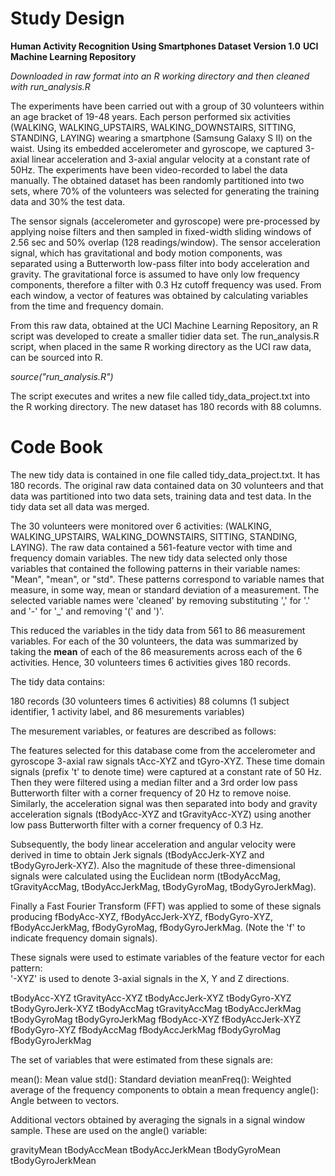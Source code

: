 Study Design
============

**Human Activity Recognition Using Smartphones Dataset Version 1.0**
**UCI Machine Learning Repository**

*Downloaded in raw format into an R working directory and then cleaned with run_analysis.R*

The experiments have been carried out with a group of 30 volunteers within an age bracket of 19-48 years. Each person performed six activities (WALKING, WALKING_UPSTAIRS, WALKING_DOWNSTAIRS, SITTING, STANDING, LAYING) wearing a smartphone (Samsung Galaxy S II) on the waist. Using its embedded accelerometer and gyroscope, we captured 3-axial linear acceleration and 3-axial angular velocity at a constant rate of 50Hz. The experiments have been video-recorded to label the data manually. The obtained dataset has been randomly partitioned into two sets, where 70% of the volunteers was selected for generating the training data and 30% the test data. 

The sensor signals (accelerometer and gyroscope) were pre-processed by applying noise filters and then sampled in fixed-width sliding windows of 2.56 sec and 50% overlap (128 readings/window). The sensor acceleration signal, which has gravitational and body motion components, was separated using a Butterworth low-pass filter into body acceleration and gravity. The gravitational force is assumed to have only low frequency components, therefore a filter with 0.3 Hz cutoff frequency was used. From each window, a vector of features was obtained by calculating variables from the time and frequency domain. 

From this raw data, obtained at the UCI Machine Learning Repository, an R script was developed to create a smaller tidier data set. The run_analysis.R script, when placed in the same R working directory as the UCI raw data, can be sourced into R.

*source("run_analysis.R")*

The script executes and writes a new file called tidy_data_project.txt into the R working directory. The new dataset has 180 records with 88 columns.


Code Book
=========

The new tidy data is contained in one file called tidy_data_project.txt. It has 180 records. The original raw data contained data on 30 volunteers and that data was partitioned into two data sets, training data and test data. In the tidy data set all data was merged.

The 30 volunteers were monitored over 6 activities: (WALKING, WALKING_UPSTAIRS, WALKING_DOWNSTAIRS, SITTING, STANDING, LAYING). The raw data contained a 561-feature vector with time and frequency domain variables. The new tidy data selected only those variables that contained the following patterns in their variable names: "Mean", "mean", or "std". These patterns correspond to variable names that measure, in some way, mean or standard deviation of a measurement. The selected variable names were 'cleaned' by removing substituting ',' for '.' and '-' for '_' and removing '(' and ')'.

This reduced the variables in the tidy data from 561 to 86 measurement variables. For each of the 30 volunteers, the data was summarized by taking the **mean** of each of the 86 measurements across each of the 6 activities. Hence, 30 volunteers times 6 activities gives 180 records.

The tidy data contains:

180 records (30 volunteers times 6 activities)
88 columns (1 subject identifier, 1 activity label, and 86 mesurements variables) 

The mesurement variables, or features are described as follows:

The features selected for this database come from the accelerometer and gyroscope 3-axial raw signals tAcc-XYZ and tGyro-XYZ. These time domain signals (prefix 't' to denote time) were captured at a constant rate of 50 Hz. Then they were filtered using a median filter and a 3rd order low pass Butterworth filter with a corner frequency of 20 Hz to remove noise. Similarly, the acceleration signal was then separated into body and gravity acceleration signals (tBodyAcc-XYZ and tGravityAcc-XYZ) using another low pass Butterworth filter with a corner frequency of 0.3 Hz. 

Subsequently, the body linear acceleration and angular velocity were derived in time to obtain Jerk signals (tBodyAccJerk-XYZ and tBodyGyroJerk-XYZ). Also the magnitude of these three-dimensional signals were calculated using the Euclidean norm (tBodyAccMag, tGravityAccMag, tBodyAccJerkMag, tBodyGyroMag, tBodyGyroJerkMag). 

Finally a Fast Fourier Transform (FFT) was applied to some of these signals producing fBodyAcc-XYZ, fBodyAccJerk-XYZ, fBodyGyro-XYZ, fBodyAccJerkMag, fBodyGyroMag, fBodyGyroJerkMag. (Note the 'f' to indicate frequency domain signals). 

These signals were used to estimate variables of the feature vector for each pattern:  
'-XYZ' is used to denote 3-axial signals in the X, Y and Z directions.

tBodyAcc-XYZ
tGravityAcc-XYZ
tBodyAccJerk-XYZ
tBodyGyro-XYZ
tBodyGyroJerk-XYZ
tBodyAccMag
tGravityAccMag
tBodyAccJerkMag
tBodyGyroMag
tBodyGyroJerkMag
fBodyAcc-XYZ
fBodyAccJerk-XYZ
fBodyGyro-XYZ
fBodyAccMag
fBodyAccJerkMag
fBodyGyroMag
fBodyGyroJerkMag

The set of variables that were estimated from these signals are: 

mean(): Mean value
std(): Standard deviation
meanFreq(): Weighted average of the frequency components to obtain a mean frequency
angle(): Angle between to vectors.

Additional vectors obtained by averaging the signals in a signal window sample. These are used on the angle() variable:

gravityMean
tBodyAccMean
tBodyAccJerkMean
tBodyGyroMean
tBodyGyroJerkMean
